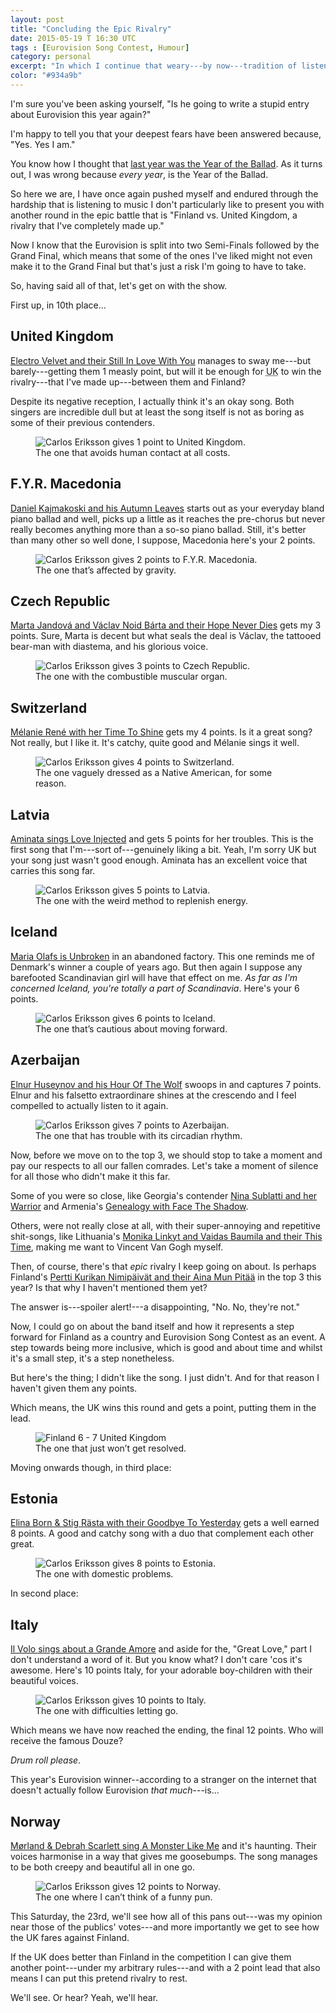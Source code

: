```yaml
---
layout: post
title: "Concluding the Epic Rivalry"
date: 2015-05-19 T 16:30 UTC
tags : [Eurovision Song Contest, Humour]
category: personal
excerpt: "In which I continue that weary---by now---tradition of listening through every Eurovision contender and then give them points. Or joke about them. Sometimes both."
color: "#934a9b"
---
```

I'm sure you've been asking yourself, "Is he going to write a stupid entry about Eurovision this year again?"

I'm happy to tell you that your deepest fears have been answered because, "Yes. Yes I am."

You know how I thought that [last year was the Year of the Ballad][previously]. As it turns out, I was wrong because *every year*, is the Year of the Ballad.

So here we are, I have once again pushed myself and endured through the hardship that is listening to music I don't particularly like to present you with another round in the epic battle that is "Finland vs. United Kingdom, a rivalry that I've completely made up."

Now I know that the Eurovision is split into two Semi-Finals followed by the Grand Final, which means that some of the ones I've liked might not even make it to the Grand Final but that's just a risk I'm going to have to take.

So, having said all of that, let's get on with the show.

First up, in 10th place...

## United Kingdom

[Electro Velvet and their Still In Love With You][uk] manages to sway me---but barely---getting them 1 measly point, but will it be enough for <abbr title="United Kingdom" class="small-caps">UK</abbr> to win the rivalry---that I've made up---between them and Finland?

Despite its negative reception, I actually think it's an okay song. Both singers are incredible dull but at least the song itself is not as boring as some of their previous contenders.

<figure>
	<img class="js-lazy-load" data-original="/assets/posts/2015/may/concluding-the-epic-rivalry/carlos-eriksson-gives-1-point-to-united-kingdom-eurovision-2015.png" alt="Carlos Eriksson gives 1 point to United Kingdom.">
	<figcaption>The one that avoids human contact at all costs.</figcaption>
</figure>

## F.Y.R. Macedonia
[Daniel Kajmakoski and his Autumn Leaves][macedonia] starts out as your everyday bland piano ballad and well, picks up a little as it reaches the pre-chorus but never really becomes anything more than a so-so piano ballad. Still, it's better than many other so well done, I suppose, Macedonia here's your 2 points.

<figure>
	<img class="js-lazy-load" data-original="/assets/posts/2015/may/concluding-the-epic-rivalry/carlos-eriksson-gives-2-points-to-fyr-macedonia-eurovision-2015.png" alt="Carlos Eriksson gives 2 points to F.Y.R. Macedonia.">
	<figcaption>The one that’s affected by gravity.</figcaption>
</figure>

## Czech Republic

[Marta Jandová and Václav Noid Bárta and their Hope Never Dies][czech] gets my 3 points. Sure, Marta is decent but what seals the deal is Václav, the tattooed bear-man with diastema, and his glorious voice.

<figure>
	<img class="js-lazy-load" data-original="/assets/posts/2015/may/concluding-the-epic-rivalry/carlos-eriksson-gives-3-points-to-czech-republic-eurovision-2015.png" alt="Carlos Eriksson gives 3 points to Czech Republic.">
	<figcaption>The one with the combustible muscular organ.</figcaption>
</figure>

## Switzerland

[Mélanie René with her Time To Shine][switzerland] gets my 4 points. Is it a great song? Not really, but I like it. It's catchy, quite good and Mélanie sings it well.

<figure>
	<img class="js-lazy-load" data-original="/assets/posts/2015/may/concluding-the-epic-rivalry/carlos-eriksson-gives-4-points-to-switzerland-eurovision-2015.png" alt="Carlos Eriksson gives 4 points to Switzerland.">
	<figcaption>The one vaguely dressed as a Native American, for some reason.</figcaption>
</figure>

## Latvia

[Aminata sings Love Injected][latvia] and gets 5 points for her troubles. This is the first song that I'm---sort of---genuinely liking a bit. Yeah, I'm sorry <abbr class="small-caps">UK</abbr> but your song just wasn't good enough. Aminata has an excellent voice that carries this song far.

<figure>
	<img class="js-lazy-load" data-original="/assets/posts/2015/may/concluding-the-epic-rivalry/carlos-eriksson-gives-5-points-to-latvia-eurovision-2015.png" alt="Carlos Eriksson gives 5 points to Latvia.">
	<figcaption>The one with the weird method to replenish energy.</figcaption>
</figure>

## Iceland

[Maria Olafs is Unbroken][iceland] in an abandoned factory. This one reminds me of Denmark's winner a couple of years ago. But then again I suppose any barefooted Scandinavian girl will have that effect on me. *As far as I'm concerned Iceland, you're totally a part of Scandinavia*. Here's your 6 points.

<figure>
	<img class="js-lazy-load" data-original="/assets/posts/2015/may/concluding-the-epic-rivalry/carlos-eriksson-gives-6-points-to-iceland-eurovision-2015.png" alt="Carlos Eriksson gives 6 points to Iceland.">
	<figcaption>The one that’s cautious about moving forward.</figcaption>
</figure>

## Azerbaijan

[Elnur Huseynov and his Hour Of The Wolf][azerbaijan] swoops in and captures 7 points. Elnur and his falsetto extraordinare shines at the crescendo and I feel compelled to actually listen to it again.

<figure>
	<img class="js-lazy-load" data-original="/assets/posts/2015/may/concluding-the-epic-rivalry/carlos-eriksson-gives-7-points-to-azerbaijan-eurovision-2015.png" alt="Carlos Eriksson gives 7 points to Azerbaijan.">
	<figcaption>The one that has trouble with its circadian rhythm.</figcaption>
</figure>

Now, before we move on to the top 3, we should stop to take a moment and pay our respects to all our fallen comrades. Let's take a moment of silence for all those who didn't make it this far.

Some of you were so close, like Georgia's contender [Nina Sublatti and her Warrior][georgia] and Armenia's [Genealogy with Face The Shadow][armenia].

Others, were not really close at all, with their super-annoying and repetitive shit-songs, like Lithuania's [Monika Linkyt and Vaidas Baumila and their This Time][lithuania], making me want to Vincent Van Gogh myself.

Then, of course, there's that *epic* rivalry I keep going on about. Is perhaps Finland's [Pertti Kurikan Nimipäivät and their Aina Mun Pitää][finland] in the top 3 this year? Is that why I haven't mentioned them yet?

The answer is---spoiler alert!---a disappointing, "No. No, they're not."

Now, I could go on about the band itself and how it represents a step forward for Finland as a country and Eurovision Song Contest as an event. A step towards being more inclusive, which is good and about time and whilst it's a small step, it's a step nonetheless.

But here's the thing; I didn't like the song. I just didn't. And for that reason I haven't given them any points.

Which means, the <abbr class="small-caps">UK</abbr> wins this round and gets a point, putting them in the lead.

<figure>
	<img class="js-lazy-load" data-original="/assets/posts/2015/may/concluding-the-epic-rivalry/carlos-eriksson-the-finland-and-united-kingdom-eurovision-rivalry.png" alt="Finland 6 - 7 United Kingdom">
	<figcaption>The one that just won’t get resolved.</figcaption>
</figure>

Moving onwards though, in third place:

## Estonia

[Elina Born & Stig Rästa with their Goodbye To Yesterday][estonia] gets a well earned 8 points. A good and catchy song with a duo that complement each other great.

<figure>
	<img class="js-lazy-load" data-original="/assets/posts/2015/may/concluding-the-epic-rivalry/carlos-eriksson-gives-8-points-to-estonia-eurovision-2015.png" alt="Carlos Eriksson gives 8 points to Estonia.">
	<figcaption>The one with domestic problems.</figcaption>
</figure>

In second place:

## Italy

[Il Volo sings about a Grande Amore][italy] and aside for the, "Great Love," part I don't understand a word of it. But you know what? I don't care 'cos it's awesome. Here's 10 points Italy, for your adorable boy-children with their beautiful voices.

<figure>
	<img class="js-lazy-load" data-original="/assets/posts/2015/may/concluding-the-epic-rivalry/carlos-eriksson-gives-10-points-to-italy-eurovision-2015.png" alt="Carlos Eriksson gives 10 points to Italy.">
	<figcaption>The one with difficulties letting go.</figcaption>
</figure>

Which means we have now reached the ending, the final 12 points. Who will receive the famous Douze?

*Drum roll please*.

This year's Eurovision winner--according to a stranger on the internet that doesn't actually follow Eurovision *that much*---is...

## Norway

[Mørland & Debrah Scarlett sing A Monster Like Me][norway] and it's haunting. Their voices harmonise in a way that gives me goosebumps. The song manages to be both creepy and beautiful all in one go.

<figure>
	<img class="js-lazy-load" data-original="/assets/posts/2015/may/concluding-the-epic-rivalry/carlos-eriksson-gives-12-points-to-norway-eurovision-2015.png" alt="Carlos Eriksson gives 12 points to Norway.">
	<figcaption>The one where I can’t think of a funny pun.</figcaption>
</figure>

This Saturday, the 23rd, we'll see how all of this pans out---was my opinion near those of the publics' votes---and more importantly we get to see how the <abbr class="small-caps">UK</abbr> fares against Finland.

If the <abbr class="small-caps">UK</abbr> does better than Finland in the competition I can give them another point---under my arbitrary rules---and with a 2 point lead that also means I can put this pretend rivalry to rest.

We'll see. Or hear? Yeah, we'll hear.


[previously]: /blog/the-epic-rivalry-continues

[uk]: https://youtu.be/s6r1tUhl1cQ
[macedonia]: https://youtu.be/t8QCt6CJCHc
[czech]: https://youtu.be/P_o44RdxYTY
[switzerland]: https://youtu.be/_n_pXW3p74Q
[latvia]: https://youtu.be/tv1ath0XWrc
[iceland]: https://youtu.be/sov_pE1cdFY
[azerbaijan]:https://youtu.be/kYsj1fFE1Xw
[estonia]: https://youtu.be/zWACbw3cqW0
[norway]: https://youtu.be/U1td70yaoS8
[italy]: https://youtu.be/4TEpHTVWXnM

[lithuania]: https://youtu.be/oD0XTvKcUk4
[finland]: https://youtu.be/OR6BixXmo08
[israel]: https://youtu.be/NdxOCTezeTg
[armenia]: https://youtu.be/VVVvgD0-Mu0
[georgia]: https://youtu.be/RZrRQSI_pcQ